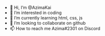 - 👋 Hi, I’m @AzimaKai
- 👀 I’m interested in coding
- 🌱 I’m currently learning html, css, js
- 💞️ I’m looking to collaborate on github
- 📫 How to reach me Azima#2301 on Discord

<!---
AzimaKai/AzimaKai is a ✨ special ✨ repository because its `README.md` (this file) appears on your GitHub profile.
You can click the Preview link to take a look at your changes.
--->
